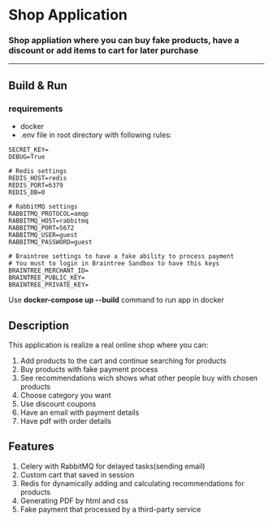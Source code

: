 # Shop Application

### Shop appliation where you can buy fake products, have a discount or add items to cart for later purchase

___

## Build & Run

### requirements

* docker
* .env file in root directory with following rules:

```shell
SECRET_KEY=
DEBUG=True

# Redis settings
REDIS_HOST=redis
REDIS_PORT=6379
REDIS_DB=0

# RabbitMQ settings
RABBITMQ_PROTOCOL=amqp
RABBITMQ_HOST=rabbitmq
RABBITMQ_PORT=5672
RABBITMQ_USER=guest
RABBITMQ_PASSWORD=guest

# Braintree settings to have a fake ability to process payment
# You must to login in Braintree Sandbox to have this keys
BRAINTREE_MERCHANT_ID=
BRAINTREE_PUBLIC_KEY=
BRAINTREE_PRIVATE_KEY=
```

Use **docker-compose up --build** command to run app in docker

## Description

This application is realize a real online shop where you can:

1. Add products to the cart and continue searching for products
2. Buy products with fake payment process
3. See recommendations wich shows what other people buy with chosen products
4. Choose category you want
5. Use discount coupons
6. Have an email with payment details
7. Have pdf with order details

## Features

1. Celery with RabbitMQ for delayed tasks(sending email)
2. Custom cart that saved in session
3. Redis for dynamically adding and calculating recommendations for products
4. Generating PDF by html and css
5. Fake payment that processed by a third-party service
